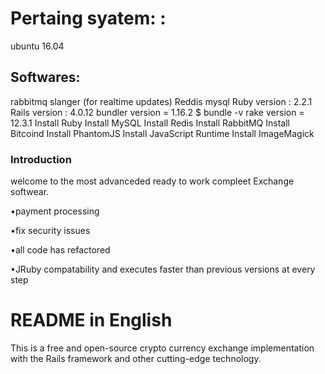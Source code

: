Pertaing syatem: :
=====================================
ubuntu 16.04

Softwares:
-----------
rabbitmq
slanger (for realtime updates)
Reddis
mysql
Ruby version : 2.2.1
Rails version : 4.0.12
bundler version = 1.16.2
$ bundle -v
rake version = 12.3.1
Install Ruby
Install MySQL
Install Redis
Install RabbitMQ
Install Bitcoind
Install PhantomJS
Install JavaScript Runtime
Install ImageMagick

### Introduction 
   welcome to the most advanceded ready to work compleet Exchange softwear.


•payment processing

•fix security issues

•all code has refactored 

•JRuby compatability and executes faster than previous versions at every step 


README in English
=====================================
This is a free and open-source crypto currency exchange implementation with the Rails framework and other cutting-edge technology.
